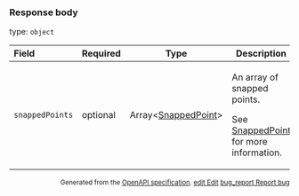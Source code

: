 <!--- This is a generated file, do not edit! -->
<!--- [START maps_http_schema_nearestroadsresponse] -->
<h3 class="schema-object" id="NearestRoadsResponse">Response body</h3>

type: `object`

| Field           | Required | Type                                                      | Description                                                                                                                                         |
| :-------------- | -------- | --------------------------------------------------------- | --------------------------------------------------------------------------------------------------------------------------------------------------- |
| `snappedPoints` | optional | Array&lt;[SnappedPoint](#SnappedPoint "SnappedPoint")&gt; | <div class="ref-property-description"><p>An array of snapped points.</p><p>See <a href="#SnappedPoint">SnappedPoint</a> for more information.</div> |

<p style="text-align: right; font-size: smaller;">Generated from the <a class="gc-analytics-event" data-category="GMP" data-label="openapi-github" href="https://github.com/googlemaps/openapi-specification" title="Google Maps Platform OpenAPI Specification" class="external">OpenAPI specification</a>.
 <a class="gc-analytics-event" data-category="GMP" data-label="openapi-github" href="https://github.com/googlemaps/openapi-specification/blob/main/specification/schema" title="Edit on GitHub"><span class="material-icons">edit</span> Edit</a>
 <a class="gc-analytics-event" data-category="GMP" data-label="openapi-github" href="https://github.com/googlemaps/openapi-specification/issues/new?assignees=&labels=type%3A+bug%2C+triage+me&template=bug_report.md&title=[schema] Bug - NearestRoadsResponse" title="File bug for schema on GitHub"><span class="material-icons">bug_report</span> Report bug</a>
</p>

<!--- [END maps_http_schema_nearestroadsresponse] -->
